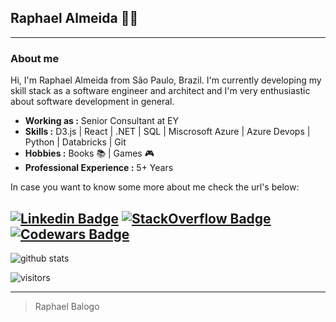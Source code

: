 ## Raphael Almeida 👨‍💻
  
---------------------------------------------------------------------------------------------------------------------------------------------------------------------------------
  
### About me
  Hi, I'm Raphael Almeida from São Paulo, Brazil. I'm currently developing my skill stack as a software engineer and architect and I'm very enthusiastic about software development in general.

-  **Working as :** Senior Consultant at EY
-  **Skills :** D3.js | React | .NET | SQL | Miscrosoft Azure | Azure Devops | Python | Databricks | Git
-  **Hobbies :** Books :books: | Games :video_game:
-  **Professional Experience :** 5+ Years

In case you want to know some more about me check the url's below:

[![Linkedin Badge](https://img.shields.io/badge/LinkedIn-Raphael%20Balogo-blue)](https://www.linkedin.com/in/raphaelBalogo/) 
[![StackOverflow Badge](https://img.shields.io/badge/StackOverflow-Raphael%20Balogo-green)](https://stackoverflow.com/users/11347945/raphael-balogo) 
[![Codewars Badge](https://www.codewars.com/users/balogoraphael/badges/small)](https://www.codewars.com/users/balogoraphael/) 
---------------------------------------------------------------------------------------------------------------------------------------------------------------------------------

![github stats](https://github-readme-stats.vercel.app/api?username=raphabg&show_icons=true)

 ![visitors](https://visitor-badge.laobi.icu/badge?page_id=baloghDesign.bio)

---------------------------------------------------------------------------------------------------------------------------------------------------------------------------------
> Raphael Balogo
